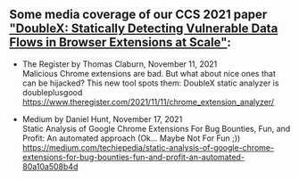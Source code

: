 ## Some media coverage of our CCS 2021 paper ["DoubleX: Statically Detecting Vulnerable Data Flows in Browser Extensions at Scale"](https://swag.cispa.saarland/papers/fass2021doublex.pdf):

- The Register by Thomas Claburn, November 11, 2021  
Malicious Chrome extensions are bad. But what about nice ones that can be hijacked? This new tool spots them: DoubleX static analyzer is doubleplusgood  
https://www.theregister.com/2021/11/11/chrome_extension_analyzer/

- Medium by Daniel Hunt, November 17, 2021  
Static Analysis of Google Chrome Extensions For Bug Bounties, Fun, and Profit: An automated approach (Ok... Maybe Not For Fun ;))  
https://medium.com/techiepedia/static-analysis-of-google-chrome-extensions-for-bug-bounties-fun-and-profit-an-automated-80a10a508b4d